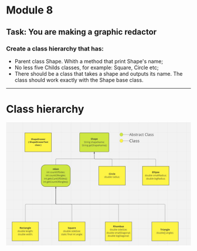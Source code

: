 # Module 8
## Task: You are making a graphic redactor
### Create a class hierarchy that has:
+ Parent class Shape. Whith a method that print Shape's name;
+ No less five Childs classes, for example: Square, Circle etc;
+ There should be a class that takes a shape and outputs its name. The class should work exactly with the Shape base class.

***

# Class hierarchy

![Class hierarchy](https://github.com/podhurskyi-oleksii/module8/blob/643e3718336d26bd86d7681e71bcc1d1e7644372/docs/hierarchy.jpg)
